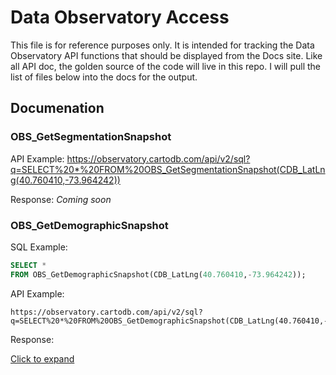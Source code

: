 # Data Observatory Access

This file is for reference purposes only. It is intended for tracking the Data Observatory API functions that should be displayed from the Docs site. Like all API doc, the golden source of the code will live in this repo. I will pull the list of files below into the docs for the output.

## Documenation

### OBS_GetSegmentationSnapshot

API Example:
https://observatory.cartodb.com/api/v2/sql?q=SELECT%20*%20FROM%20OBS_GetSegmentationSnapshot(CDB_LatLng(40.760410,-73.964242))

Response:
_Coming soon_


### OBS_GetDemographicSnapshot

SQL Example:
```sql
SELECT *
FROM OBS_GetDemographicSnapshot(CDB_LatLng(40.760410,-73.964242));
```




API Example:

```text
https://observatory.cartodb.com/api/v2/sql?q=SELECT%20*%20FROM%20OBS_GetDemographicSnapshot(CDB_LatLng(40.760410,-73.964242))
```

Response:

[Click to expand](https://gist.github.com/ohasselblad/c9e59a6e8da35728d0d81dfed131ed17)
